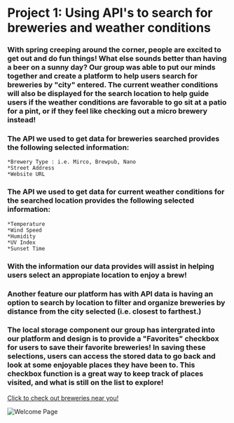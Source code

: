 # Project 1: Using API's to search for breweries and weather conditions

### With spring creeping around the corner, people are excited to get out and do fun things! What else sounds better than having a beer on a sunny day? Our group was able to put our minds together and create a platform to help users search for breweries by "city" entered. The current weather conditions will also be displayed for the search location to help guide users if the weather conditions are favorable to go sit at a patio for a pint, or if they feel like checking out a micro brewery instead!

### The API we used to get data for breweries searched provides the following selected information: 
    *Brewery Type : i.e. Mirco, Brewpub, Nano
    *Street Address
    *Website URL

### The API we used to get data for current weather conditions for the searched location provides the following selected information: 
    *Temperature
    *Wind Speed
    *Humidity
    *UV Index
    *Sunset Time

### With the information our data provides will assist in helping users select an appropiate location to enjoy a brew!

### Another feature our platform has with API data is having an option to search by location to filter and organize breweries by distance from the city selected (i.e. closest to farthest.) 

### The local storage component our group has intergrated into our platform and design is to provide a "Favorites" checkbox for users to save their favorite breweries! In saving these selections, users can access the stored data to go back and look at some enjoyable places they have been to. This checkbox function is a great way to keep track of places visited, and what is still on the list to explore!

[Click to check out breweries near you!](https://midth002.github.io/project1/)

![Welcome Page](./assets/images/Screen%20Shot%202022-04-07%20at%209.47.24%20AM.png "Welcome Page")
